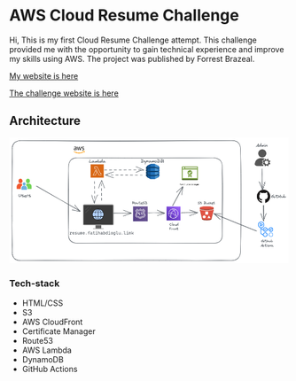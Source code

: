# AWS Cloud Resume Challenge

Hi, This is my first Cloud Resume Challenge attempt. This challenge provided me with the opportunity to gain technical experience and improve my skills using AWS. The project was published by Forrest Brazeal.

[My website is here](https://resume.fatihabdioglu.link/)

[The challenge website is here](https://cloudresumechallenge.dev/)

## Architecture

![alt text](./architecture.png)

### Tech-stack ###

+ HTML/CSS
+ S3
+ AWS CloudFront
+ Certificate Manager
+ Route53
+ AWS Lambda
+ DynamoDB
+ GitHub Actions
